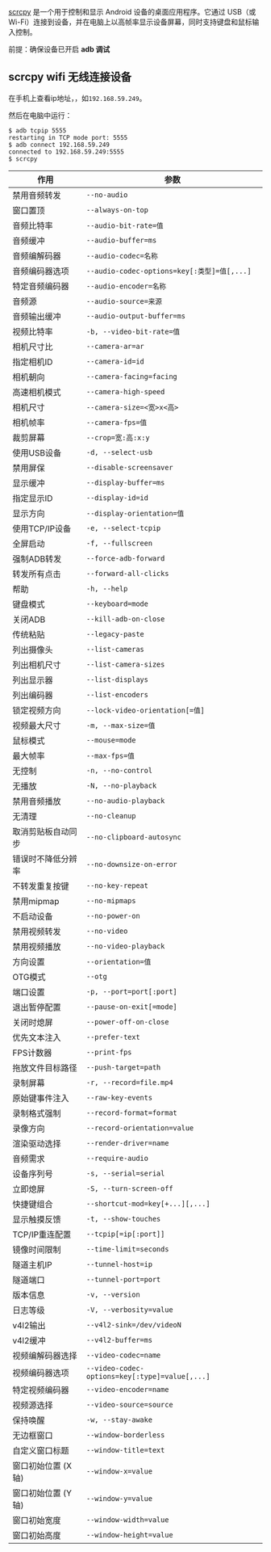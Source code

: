 [scrcpy](https://github.com/Genymobile/scrcpy) 是一个用于控制和显示 Android 设备的桌面应用程序。它通过 USB（或 Wi-Fi）连接到设备，并在电脑上以高帧率显示设备屏幕，同时支持键盘和鼠标输入控制。

前提：确保设备已开启 **adb 调试**


## scrcpy wifi 无线连接设备

在手机上查看ip地址，，如`192.168.59.249`。

然后在电脑中运行：

```shell
$ adb tcpip 5555
restarting in TCP mode port: 5555
$ adb connect 192.168.59.249
connected to 192.168.59.249:5555
$ scrcpy
```


| 作用 | 参数  |
| ---- | --------- |
| 禁用音频转发 | `--no-audio` |
| 窗口置顶 | `--always-on-top` |
| 音频比特率 | `--audio-bit-rate=值` |
| 音频缓冲 | `--audio-buffer=ms` |
| 音频编解码器 | `--audio-codec=名称` |
| 音频编码器选项 | `--audio-codec-options=key[:类型]=值[,...]` |
| 特定音频编码器 | `--audio-encoder=名称` |
| 音频源 | `--audio-source=来源` |
| 音频输出缓冲 | `--audio-output-buffer=ms` |
| 视频比特率 | `-b, --video-bit-rate=值` |
| 相机尺寸比 | `--camera-ar=ar` |
| 指定相机ID | `--camera-id=id` |
| 相机朝向 | `--camera-facing=facing` |
| 高速相机模式 | `--camera-high-speed` |
| 相机尺寸 | `--camera-size=<宽>x<高>` |
| 相机帧率 | `--camera-fps=值` |
| 裁剪屏幕 | `--crop=宽:高:x:y` |
| 使用USB设备 | `-d, --select-usb` |
| 禁用屏保 | `--disable-screensaver` |
| 显示缓冲 | `--display-buffer=ms` |
| 指定显示ID | `--display-id=id` |
| 显示方向 | `--display-orientation=值` |
| 使用TCP/IP设备 | `-e, --select-tcpip` |
| 全屏启动 | `-f, --fullscreen` |
| 强制ADB转发 | `--force-adb-forward` |
| 转发所有点击 | `--forward-all-clicks` |
| 帮助 | `-h, --help` |
| 键盘模式 | `--keyboard=mode` |
| 关闭ADB | `--kill-adb-on-close` |
| 传统粘贴 | `--legacy-paste` |
| 列出摄像头 | `--list-cameras` |
| 列出相机尺寸 | `--list-camera-sizes` |
| 列出显示器 | `--list-displays` |
| 列出编码器 | `--list-encoders` |
| 锁定视频方向 | `--lock-video-orientation[=值]` |
| 视频最大尺寸 | `-m, --max-size=值` |
| 鼠标模式 | `--mouse=mode` |
| 最大帧率 | `--max-fps=值` |
| 无控制 | `-n, --no-control` |
| 无播放 | `-N, --no-playback` |
| 禁用音频播放 | `--no-audio-playback` |
| 无清理 | `--no-cleanup` |
| 取消剪贴板自动同步 | `--no-clipboard-autosync` |
| 错误时不降低分辨率 | `--no-downsize-on-error` |
| 不转发重复按键 | `--no-key-repeat` |
| 禁用mipmap | `--no-mipmaps` |
| 不启动设备 | `--no-power-on` |
| 禁用视频转发 | `--no-video` |
| 禁用视频播放 | `--no-video-playback` |
| 方向设置 | `--orientation=值` |
| OTG模式 | `--otg` |
| 端口设置 | `-p, --port=port[:port]` |
| 退出暂停配置 | `--pause-on-exit[=mode]` |
| 关闭时熄屏 | `--power-off-on-close` |
| 优先文本注入 | `--prefer-text` |
| FPS计数器 | `--print-fps` |
| 拖放文件目标路径 | `--push-target=path` |
| 录制屏幕 | `-r, --record=file.mp4` |
| 原始键事件注入 | `--raw-key-events` |
| 录制格式强制 | `--record-format=format` |
| 录像方向 | `--record-orientation=value` |
| 渲染驱动选择 | `--render-driver=name` |
| 音频需求 | `--require-audio` |
| 设备序列号 | `-s, --serial=serial` |
| 立即熄屏 | `-S, --turn-screen-off` |
| 快捷键组合 | `--shortcut-mod=key[+...][,...]` |
| 显示触摸反馈 | `-t, --show-touches` |
| TCP/IP重连配置 | `--tcpip[=ip[:port]]` |
| 镜像时间限制 | `--time-limit=seconds` |
| 隧道主机IP | `--tunnel-host=ip` |
| 隧道端口 | `--tunnel-port=port` |
| 版本信息 | `-v, --version` |
| 日志等级 | `-V, --verbosity=value` |
| v4l2输出 | `--v4l2-sink=/dev/videoN` |
| v4l2缓冲 | `--v4l2-buffer=ms` |
| 视频编解码器选择 | `--video-codec=name` |
| 视频编码器选项 | `--video-codec-options=key[:type]=value[,...]` |
| 特定视频编码器 | `--video-encoder=name` |
| 视频源选择 | `--video-source=source` |
| 保持唤醒 | `-w, --stay-awake` |
| 无边框窗口 | `--window-borderless` |
| 自定义窗口标题 | `--window-title=text` |
| 窗口初始位置 (X轴) | `--window-x=value` |
| 窗口初始位置 (Y轴) | `--window-y=value` |
| 窗口初始宽度 | `--window-width=value` |
| 窗口初始高度 | `--window-height=value` |